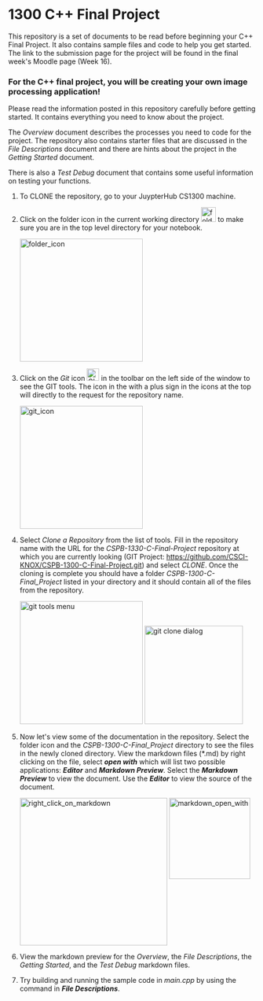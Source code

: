 # 1300 C++ Final Project

This repository is a set of documents to be read before beginning your C++ Final Project. It also contains sample files and code to help you get started.
The link to the submission page for the project will be found in the final week's Moodle page (Week 16).


### For the C++ final project, you will be creating your own image processing application!

Please read the information posted in this repository carefully before getting started. It contains everything you need to know about the project.

The _Overview_ document describes the processes you need to code for the project.  The repository also contains
starter files that are discussed in the _File Descriptions_ document and there are hints about the project in the _Getting Started_ document.

There is also a _Test Debug_ document that contains some useful information on testing your functions.

1. To CLONE the repository, go to your JuypterHub CS1300 machine.
2. Click on the folder icon in the current working directory <img src="doc_images/folder_icon.png" alt="folder_icon" width="30"/>
to make sure you are in the top level directory for your notebook.

	<img src="doc_images/Jupyter_Folder_Icon.png" alt="folder_icon" width="250"/>

3. Click on the _Git_ icon  <img src="doc_images/Git_icon.png" alt="GIT_icon" width="25"/>
in the toolbar on the left side of the window to see the GIT tools.  The icon in the with a plus sign in the icons at the top will directly to the request for the repository name.

	<img src="doc_images/Jupyter_GIT_Icon.png" alt="git_icon" width="250"/>

4. Select _Clone a Repository_ from the list of tools.  Fill in the repository name with the URL for the _CSPB-1330-C-Final-Project_ repository at which you are currently looking   (GIT Project: https://github.com/CSCI-KNOX/CSPB-1300-C-Final-Project.git) and select _CLONE_. Once the cloning is complete you should have a folder _CSPB-1300-C-Final_Project_ listed in your directory and it should contain all of the files from the repository.

	<img src="doc_images/git_tools.png" alt="git tools menu" width="250"/>       <img src="doc_images/git_clone_dialog.png" alt="git clone dialog" width="200"/>

5. Now let's view some of the documentation in the repository.  Select the folder icon and the _CSPB-1300-C-Final_Project_ directory to see the files in the newly cloned directory.
View the markdown files (\*.md) by right clicking on the file, select **_open with_** which will list two possible applications: ***Editor*** and ***Markdown Preview***.  Select the ***Markdown Preview*** to view the document.  Use the ***Editor*** to view the source of the document.

    <img src="doc_images/right_click_on_markdown.png" alt="right_click_on_markdown" width="300" style="vertical-align: top;"/>  <img src="doc_images/markdown_open_with.png" alt="markdown_open_with" width="165"  style="vertical-align: top;"/>


6. View the markdown preview for the *Overview*, the *File Descriptions*, the *Getting Started*, and the *Test Debug* markdown files.
7. Try building and running the sample code in *main.cpp* by using the command in ***File Descriptions***.
